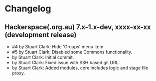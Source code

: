 Changelog
================================================================================



Hackerspace(.org.au) 7.x-1.x-dev, xxxx-xx-xx (development release)
--------------------------------------------------------------------------------

- #4 by Stuart Clark: Hide 'Groups' menu item.
- #5 by Stuart Clark: Disabled some Commons functionality.
- by Stuart Clark: Initial commit.
- by Stuart Clark: Fixed issue with SSH based git URL.
- by Stuart Clark: Added modules, core includes logic and stage file proxy.
